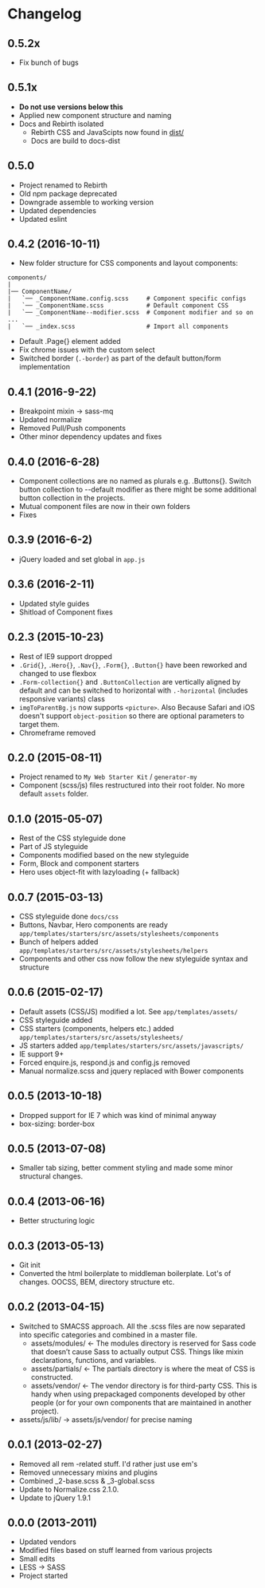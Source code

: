 # Changelog

## 0.5.2x

* Fix bunch of bugs

## 0.5.1x

* **Do not use versions below this**
* Applied new component structure and naming
* Docs and Rebirth isolated
    * Rebirth CSS and JavaScipts now found in [dist/](dist/)
    * Docs are build to docs-dist

## 0.5.0

* Project renamed to Rebirth
* Old npm package deprecated
* Downgrade assemble to working version
* Updated dependencies
* Updated eslint

## 0.4.2 (2016-10-11)

* New folder structure for CSS components and layout components:

```
components/
|
|── ComponentName/
|   `── _ComponentName.config.scss     # Component specific configs
|   `── _ComponentName.scss            # Default component CSS
|   `── _ComponentName--modifier.scss  # Component modifier and so on ...
|   `── _index.scss                    # Import all components
```

* Default .Page{} element added
* Fix chrome issues with the custom select
* Switched border (`.-border`) as part of the default button/form implementation

## 0.4.1 (2016-9-22)

* Breakpoint mixin -> sass-mq
* Updated normalize
* Removed Pull/Push components
* Other minor dependency updates and fixes

## 0.4.0 (2016-6-28)

* Component collections are no named as plurals e.g. .Buttons{}. Switch button collection to --default modifier as there might be some additional button collection in the projects.
* Mutual component files are now in their own folders
* Fixes

## 0.3.9 (2016-6-2)

* jQuery loaded and set global in `app.js`

## 0.3.6 (2016-2-11)

* Updated style guides
* Shitload of Component fixes

## 0.2.3 (2015-10-23)

* Rest of IE9 support dropped
* `.Grid{}`, `.Hero{}`, `.Nav{}`, `.Form{}`, `.Button{}` have been reworked and changed to use flexbox
* `.Form-collection{}` and `.ButtonCollection` are vertically aligned by default and can be switched to horizontal with `.-horizontal` (includes responsive variants) class
* `imgToParentBg.js` now supports `<picture>`. Also Because Safari and iOS doesn't support `object-position` so there are optional parameters to target them.
* Chromeframe removed

## 0.2.0 (2015-08-11)

* Project renamed to `My Web Starter Kit` / `generator-my`
* Component (scss/js) files restructured into their root folder. No more default `assets` folder.

## 0.1.0 (2015-05-07)
* Rest of the CSS styleguide done
* Part of JS styleguide 
* Components modified based on the new styleguide
* Form, Block and component starters
* Hero uses object-fit with lazyloading (+ fallback)

## 0.0.7 (2015-03-13)
* CSS styleguide done ```docs/css```
* Buttons, Navbar, Hero components are ready ```app/templates/starters/src/assets/stylesheets/components```
* Bunch of helpers added ```app/templates/starters/src/assets/stylesheets/helpers```
* Components and other css now follow the new styleguide syntax and structure

## 0.0.6 (2015-02-17)
* Default assets (CSS/JS) modified a lot. See ```app/templates/assets/```
* CSS styleguide added
* CSS starters (components, helpers etc.) added ```app/templates/starters/src/assets/stylesheets/```
* JS starters added ```app/templates/starters/src/assets/javascripts/```
* IE support 9+
* Forced enquire.js, respond.js and config.js removed
* Manual normalize.scss and jquery replaced with Bower components

## 0.0.5 (2013-10-18)
* Dropped support for IE 7 which was kind of minimal anyway
* box-sizing: border-box

## 0.0.5 (2013-07-08)

* Smaller tab sizing, better comment styling and made some minor structural changes.

## 0.0.4 (2013-06-16)

* Better structuring logic

## 0.0.3 (2013-05-13)

* Git init
* Converted the html boilerplate to middleman boilerplate. Lot's of changes. OOCSS, BEM, directory structure etc.

## 0.0.2 (2013-04-15)

* Switched to SMACSS approach. All the .scss files are now separated into specific categories and combined in a master file.
    * assets/modules/ <- The modules directory is reserved for Sass code that doesn’t cause Sass to actually output CSS. Things like mixin declarations, functions, and variables.
    * assets/partials/ <- The partials directory is where the meat of CSS is constructed.
    * assets/vendor/ <- The vendor directory is for third-party CSS. This is handy when using prepackaged components developed by other people (or for your own components that are maintained in another project).
* assets/js/lib/ -> assets/js/vendor/ for precise naming

## 0.0.1 (2013-02-27)

* Removed all rem -related stuff. I'd rather just use em's
* Removed unnecessary mixins and plugins
* Combined _2-base.scss & _3-global.scss
* Update to Normalize.css 2.1.0.
* Update to jQuery 1.9.1

## 0.0.0 (2013-2011)

* Updated vendors
* Modified files based on stuff learned from various projects
* Small edits
* LESS -> SASS
* Project started
